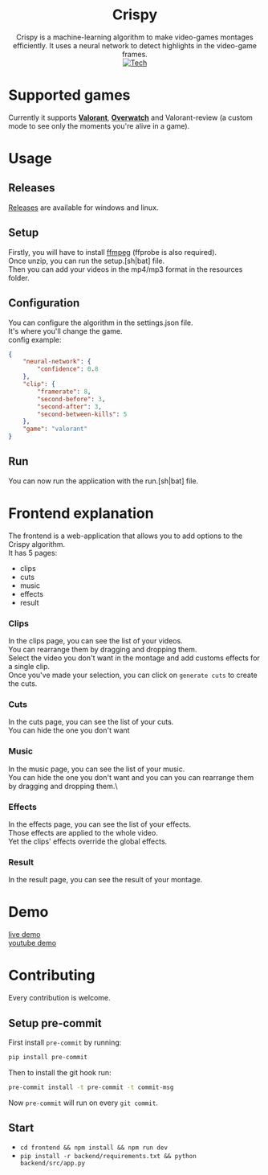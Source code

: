 <div align="center">

# Crispy
Crispy is a machine-learning algorithm to make video-games montages efficiently.
It uses a neural network to detect highlights in the video-game frames.\
[![Tech](https://skillicons.dev/icons?i=python,svelte,ts,css,html,docker,bash)](https://skillicons.dev)


</div>


# Supported games 
Currently it supports **[Valorant](https://playvalorant.com/)**, **[Overwatch](https://playoverwatch.com/)** and Valorant-review (a custom mode to see only the moments you're alive in a game).
# Usage
## Releases
[Releases](https://github.com/Flowtter/crispy/releases) are available for windows and linux.

## Setup
Firstly, you will have to install [ffmpeg](https://ffmpeg.org/about.html) (ffprobe is also required).\
Once unzip, you can run the setup.[sh|bat] file.\
Then you can add your videos in the mp4/mp3 format in the resources folder.
## Configuration
You can configure the algorithm in the settings.json file.\
It's where you'll change the game.\
config example:
```json
{
    "neural-network": {
        "confidence": 0.8
    },
    "clip": {
        "framerate": 8,
        "second-before": 3,
        "second-after": 3,
        "second-between-kills": 5
    },
    "game": "valorant"
}
```

## Run
You can now run the application with the run.[sh|bat] file.

# Frontend explanation
The frontend is a web-application that allows you to add options to the Crispy algorithm.\
It has 5 pages:
- clips
- cuts
- music
- effects
- result

### Clips
In the clips page, you can see the list of your videos.\
You can rearrange them by dragging and dropping them.\
Select the video you don't want in the montage and add customs effects for a single clip.\
Once you've made your selection, you can click on `generate cuts` to create the cuts.

### Cuts
In the cuts page, you can see the list of your cuts.\
You can hide the one you don't want

### Music
In the music page, you can see the list of your music.\
You can hide the one you don't want and you can you can rearrange them by dragging and dropping them.\

### Effects
In the effects page, you can see the list of your effects.\
Those effects are applied to the whole video.\
Yet the clips' effects override the global effects.

### Result
In the result page, you can see the result of your montage.

# Demo
[live demo](https://crispy.gyroskan.com/)\
[youtube demo](https://www.youtube.com/watch?v=svT-Z_MkAfw)
# Contributing
Every contribution is welcome.
## Setup pre-commit
First install `pre-commit` by running:
```sh
pip install pre-commit
```
Then to install the git hook run:
```sh
pre-commit install -t pre-commit -t commit-msg
```

Now `pre-commit` will run on every `git commit`.


## Start
- `cd frontend && npm install && npm run dev`
- `pip install -r backend/requirements.txt && python backend/src/app.py`
